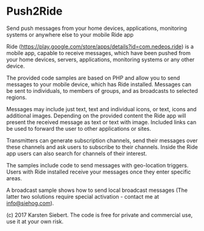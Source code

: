 # Push2Ride
Send push messages from your home devices, applications, monitoring systems or anywhere else to your mobile Ride app

Ride (https://play.google.com/store/apps/details?id=com.nedeos.ride) is a mobile app, capable to receive messages, which have been pushed from your home devices, servers, applications, monitoring systems or any other device.

The provided code samples are based on PHP and allow you to send messages to your mobile device, which has Ride installed. Messages can be sent to individuals, to members of groups, and as broadcasts to selected regions.

Messages may include just text, text and individual icons, or text, icons and additional images. Depending on the provided content the Ride app will present the received message as text or text with image. Included links can be used to forward the user to other applications or sites.

Transmitters can generate subscription channels, send their messages over these channels and ask users to subscribe to their channels. Inside the Ride app users can also search for channels of their interest.

The samples include code to send messages with geo-location triggers. Users with Ride installed receive your messages once they enter specific areas.

A broadcast sample shows how to send local broadcast messages (The latter two solutions require special activation - contact me at info@siehog.com).

(c) 2017 Karsten Siebert. The code is free for private and commercial use, use it at your own risk.

